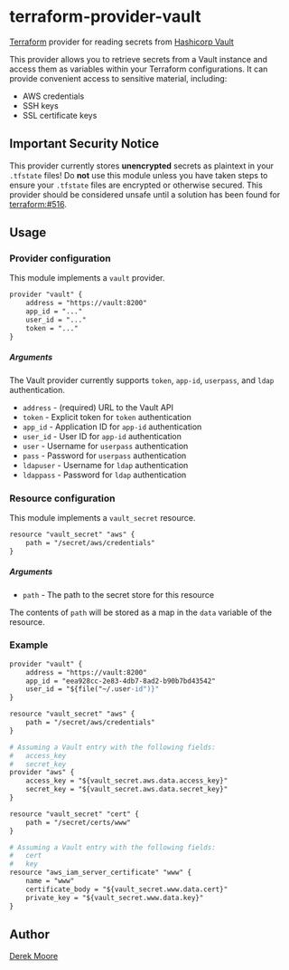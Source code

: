 # terraform-provider-vault
[Terraform](https://www.terraform.io/) provider for reading secrets from [Hashicorp Vault](https://www.vaultproject.io/)

This provider allows you to retrieve secrets from a Vault instance and access them as variables within your Terraform configurations. It can provide convenient access to sensitive material, including:
* AWS credentials
* SSH keys
* SSL certificate keys

## Important Security Notice
This provider currently stores **unencrypted** secrets as plaintext in your `.tfstate` files! Do **not** use this module unless you have taken steps to ensure your `.tfstate` files are encrypted or otherwise secured. This provider should be considered unsafe until a solution has been found for [terraform:#516](https://github.com/hashicorp/terraform/issues/516).

## Usage

### Provider configuration
This module implements a `vault` provider.
```apache
provider "vault" {
    address = "https://vault:8200"
    app_id = "..."
    user_id = "..."
    token = "..."
}
```

##### Arguments

The Vault provider currently supports `token`, `app-id`, `userpass`, and `ldap`  authentication.

* `address` - (required) URL to the Vault API
* `token` - Explicit token for `token` authentication
* `app_id` - Application ID for `app-id` authentication
* `user_id` - User ID for `app-id` authentication
* `user` - Username for `userpass` authentication
* `pass` - Password for `userpass` authentication
* `ldapuser` - Username for `ldap` authentication
* `ldappass` - Password for `ldap` authentication

### Resource configuration
This module implements a `vault_secret` resource.
```apache
resource "vault_secret" "aws" {
    path = "/secret/aws/credentials"
}
```

##### Arguments
* `path` - The path to the secret store for this resource

The contents of `path` will be stored as a map in the `data` variable of the resource.

### Example
```apache
provider "vault" {
    address = "https://vault:8200"
    app_id = "eea928cc-2e83-4db7-8ad2-b90b7bd43542"
    user_id = "${file("~/.user-id")}"
}

resource "vault_secret" "aws" {
    path = "/secret/aws/credentials"
}

# Assuming a Vault entry with the following fields:
#   access_key
#   secret_key
provider "aws" {
    access_key = "${vault_secret.aws.data.access_key}"
    secret_key = "${vault_secret.aws.data.secret_key}"
}

resource "vault_secret" "cert" {
    path = "/secret/certs/www"
}

# Assuming a Vault entry with the following fields:
#   cert
#   key
resource "aws_iam_server_certificate" "www" {
    name = "www"
    certificate_body = "${vault_secret.www.data.cert}"
    private_key = "${vault_secret.www.data.key}"
}
```

## Author

[Derek Moore](https://github.com/redredgroovy)
